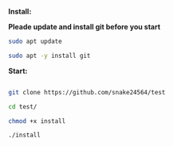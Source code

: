 <b>Install:</b>

<b>Pleade update and install git before you start</b>

```sh
sudo apt update

sudo apt -y install git
```

<b>Start:</b>

```sh

git clone https://github.com/snake24564/test

cd test/

chmod +x install

./install
```
